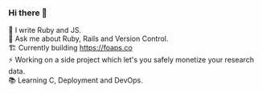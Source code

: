 ### Hi there 👋

<!--
**bijoysijo/bijoysijo** is a ✨ _special_ ✨ repository because its `README.md` (this file) appears on your GitHub profile.
-->

🌱   I write Ruby and JS.\
💬   Ask me about Ruby, Rails and Version Control.\
🏗️   Currently building https://foaps.co \
⚡    Working on a side project which let's you safely monetize your research data.\
📚   Learning C, Deployment and DevOps.
